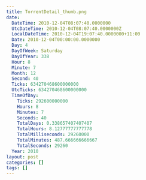 ```yaml
---
title: TorrentDetail_thumb.png
date:
  DateTime: 2010-12-04T08:07:40.0000000
  UtcDateTime: 2010-12-04T08:07:40.0000000Z
  LocalDateTime: 2010-12-04T19:07:40.0000000+11:00
  Date: 2010-12-04T00:00:00.0000000
  Day: 4
  DayOfWeek: Saturday
  DayOfYear: 338
  Hour: 8
  Minute: 7
  Month: 12
  Second: 40
  Ticks: 634270468600000000
  UtcTicks: 634270468600000000
  TimeOfDay:
    Ticks: 292600000000
    Hours: 8
    Minutes: 7
    Seconds: 40
    TotalDays: 0.338657407407407
    TotalHours: 8.12777777777778
    TotalMilliseconds: 29260000
    TotalMinutes: 487.666666666667
    TotalSeconds: 29260
  Year: 2010
layout: post
categories: []
tags: []
---
```


